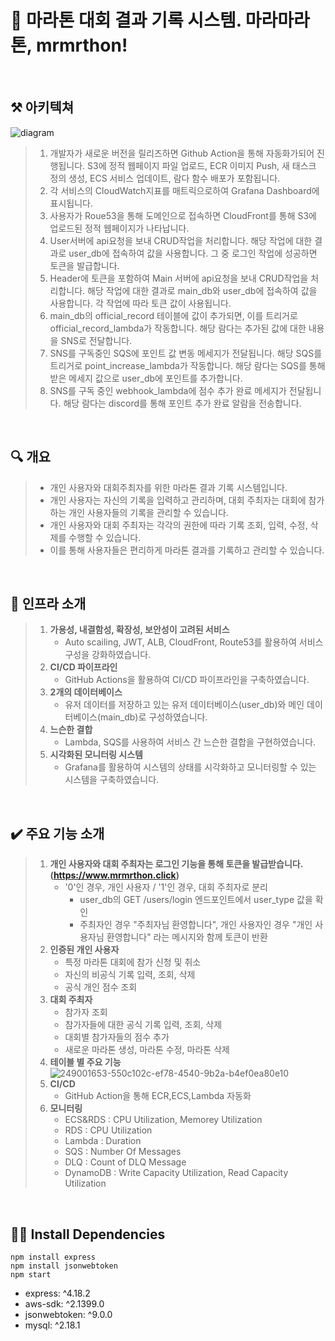 # 🚩 마라톤 대회 결과 기록 시스템. 마라마라톤, mrmrthon!

<br>

## ⚒️ 아키텍쳐
![diagram](https://github.com/ki1111m2/mrmrthon/assets/126464763/18e2da98-ef46-49a6-b47e-b5f1a0b7a631)<br>
> 1. 개발자가 새로운 버전을 릴리즈하면 Github Action을 통해 자동화가되어 진행됩니다. S3에 정적 웹페이지 파일 업로드, ECR 이미지 Push, 새 태스크 정의 생성, ECS 서비스 업데이트, 람다 함수 배포가 포함됩니다.
> 2. 각 서비스의 CloudWatch지표를 매트릭으로하여 Grafana Dashboard에 표시됩니다.
> 3. 사용자가 Roue53을 통해 도메인으로 접속하면 CloudFront를 통해 S3에 업로드된 정적 웹페이지가 나타납니다.
> 4. User서버에 api요청을 보내 CRUD작업을 처리합니다. 해당 작업에 대한 결과로 user_db에 접속하여 값을 사용합니다. 그 중 로그인 작업에 성공하면 토큰을 발급합니다.
> 5. Header에 토큰을 포함하여 Main 서버에 api요청을 보내 CRUD작업을 처리합니다. 해당 작업에 대한 결과로 main_db와 user_db에 접속하여 값을 사용합니다. 각 작업에 따라 토큰 값이 사용됩니다.
> 6. main_db의 official_record 테이블에 값이 추가되면, 이를 트리거로 official_record_lambda가 작동합니다. 해당 람다는 추가된 값에 대한 내용을 SNS로 전달합니다.
> 7. SNS를 구독중인 SQS에 포인트 값 변동 메세지가 전달됩니다. 해당 SQS를 트리거로 point_increase_lambda가 작동합니다. 해당 람다는 SQS를 통해 받은 메세지 값으로 user_db에 포인트를 추가합니다.
> 8. SNS를 구독 중인 webhook_lambda에 점수 추가 완료 메세지가 전달됩니다. 해당 람다는 discord를 통해 포인트 추가 완료 알람을 전송합니다.
<br>

## 🔍 개요
> - 개인 사용자와 대회주최자를 위한 마라톤 결과 기록 시스템입니다.<br>
> - 개인 사용자는 자신의 기록을 입력하고 관리하며, 대회 주최자는 대회에 참가하는 개인 사용자들의 기록을 관리할 수 있습니다.
> - 개인 사용자와 대회 주최자는 각각의 권한에 따라 기록 조회, 입력, 수정, 삭제를 수행할 수 있습니다.
> - 이를 통해 사용자들은 편리하게 마라톤 결과를 기록하고 관리할 수 있습니다.<br>
<br>

## 📑 인프라 소개
> 1. **가용성, 내결함성, 확장성, 보안성이 고려된 서비스**
>     - Auto scailing, JWT, ALB, CloudFront, Route53를 활용하여 서비스 구성을 강화하였습니다.
> 3. **CI/CD 파이프라인**
>    - GitHub Actions을 활용하여 CI/CD 파이프라인을 구축하였습니다.<br>
> 4. **2개의 데이터베이스**
>    - 유저 데이터를 저장하고 있는 유저 데이터베이스(user_db)와 메인 데이터베이스(main_db)로 구성하였습니다.<br>
> 5. **느슨한 결합**
>    - Lambda, SQS를 사용하여 서비스 간 느슨한 결합을 구현하였습니다.<br>
> 6. **시각화된 모니터링 시스템**
>    - Grafana를 활용하여 시스템의 상태를 시각화하고 모니터링할 수 있는 시스템을 구축하였습니다.
<br>

## ✔️ 주요 기능 소개
> 1. **개인 사용자와 대회 주최자는 로그인 기능을 통해 토큰을 발급받습니다. (https://www.mrmrthon.click)**
>    - '0'인 경우, 개인 사용자 / '1'인 경우, 대회 주최자로 분리
>      - user_db의 GET /users/login 엔드포인트에서 user_type 값을 확인
>      - 주최자인 경우 "주최자님 환영합니다", 개인 사용자인 경우 "개인 사용자님 환영합니다" 라는 메시지와 함께 토큰이 반환
> 2. **인증된 개인 사용자**
>    - 특정 마라톤 대회에 참가 신청 및 취소
>    - 자신의 비공식 기록 입력, 조회, 삭제
>    - 공식 개인 점수 조회
> 3. **대회 주최자**
>    - 참가자 조회
>    - 참가자들에 대한 공식 기록 입력, 조회, 삭제
>    - 대회별 참가자들의 점수 추가
>    - 새로운 마라톤 생성, 마라톤 수정, 마라톤 삭제
> 4. **테이블 별 주요 기능**<br>
>  ![249001653-550c102c-ef78-4540-9b2a-b4ef0ea80e10](https://github.com/ki1111m2/mrmrthon/assets/126464763/eea86077-d0c5-4b4a-b3f8-d409adcdf6aa)<br>
> 5. **CI/CD**
>    - GitHub Action을 통해 ECR,ECS,Lambda 자동화
> 6. **모니터링**
>    - ECS&RDS : CPU Utilization, Memorey Utilization
>    - RDS : CPU Utilization
>    - Lambda : Duration
>    - SQS : Number Of Messages
>    - DLQ : Count of DLQ Message
>    - DynamoDB : Write Capacity Utilization, Read Capacity Utilization
<br>

## 🏃‍♀️ Install Dependencies

```
npm install express
npm install jsonwebtoken
npm start
```
- express: ^4.18.2
- aws-sdk: ^2.1399.0
- jsonwebtoken: ^9.0.0
- mysql: ^2.18.1

